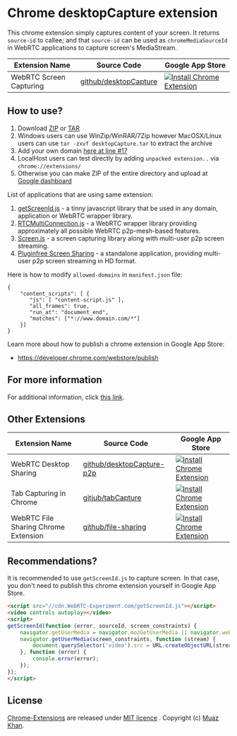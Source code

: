 # Chrome desktopCapture extension

This chrome extension simply captures content of your screen. It returns `source-id` to callee; and that `source-id` can be used as `chromeMediaSourceId` in WebRTC applications to capture screen's MediaStream.

| Extension Name        | Source Code           | Google App Store |
| ------------- |-------------|-------------|
| WebRTC Screen Capturing | [ github/desktopCapture ](https://github.com/muaz-khan/Chrome-Extensions/tree/master/desktopCapture) | [![Install Chrome Extension](https://raw.github.com/GoogleChrome/chrome-app-samples/master/tryitnowbutton_small.png)](https://chrome.google.com/webstore/detail/screen-capturing/ajhifddimkapgcifgcodmmfdlknahffk) |

## How to use?

1. Download [ZIP](http://dl.webrtc-experiment.com/desktopCapture.zip) or [TAR](http://dl.webrtc-experiment.com/desktopCapture.tar)
2. Windows users can use WinZip/WinRAR/7Zip however MacOSX/Linux users can use `tar -zxvf desktopCapture.tar` to extract the archive
3. Add your own domain [here at line #17](https://github.com/muaz-khan/Chrome-Extensions/blob/master/desktopCapture/manifest.json#L17)
4. LocalHost users can test directly by adding `unpacked extension..` via `chrome://extensions/`
5. Otherwise you can make ZIP of the entire directory and upload at [Google dashboard](https://chrome.google.com/webstore/developer/dashboard)

List of applications that are using same extension:

1. [getScreenId.js](https://github.com/muaz-khan/WebRTC-Experiment/tree/master/getScreenId.js) - a tinny javascript library that be used in any domain, application or WebRTC wrapper library.
2. [RTCMultiConnection.js](https://github.com/muaz-khan/RTCMultiConnection) - a WebRTC wrapper library providing approximately all possible WebRTC p2p-mesh-based features.
3. [Screen.js](https://github.com/muaz-khan/WebRTC-Experiment/tree/master/screen-sharing) - a screen capturing library along with multi-user p2p screen streaming.
4. [Pluginfree Screen Sharing](https://github.com/muaz-khan/WebRTC-Experiment/tree/master/Pluginfree-Screen-Sharing) - a standalone application, providing multi-user p2p screen streaming in HD format.

Here is how to modify `allowed-domains` in `manifest.json` file:

```
{
    "content_scripts": [ {
       "js": [ "content-script.js" ],
       "all_frames": true,
       "run_at": "document_end",
       "matches": ["*://www.domain.com/*"]
    }]
}
```

Learn more about how to publish a chrome extension in Google App Store:

* https://developer.chrome.com/webstore/publish

## For more information

For additional information, click [this link](https://github.com/muaz-khan/WebRTC-Experiment/blob/7cd04a81b30cdca2db159eb746e2714307640767/Chrome-Extensions/desktopCapture/README.md).

## Other Extensions

| Extension Name        | Source Code           | Google App Store |
| ------------- |-------------|-------------|
| WebRTC Desktop Sharing | [github/desktopCapture-p2p](https://github.com/muaz-khan/Chrome-Extensions/tree/master/desktopCapture-p2p) | [![Install Chrome Extension](https://raw.github.com/GoogleChrome/chrome-app-samples/master/tryitnowbutton_small.png)](https://chrome.google.com/webstore/detail/webrtc-desktop-sharing/nkemblooioekjnpfekmjhpgkackcajhg) |
| Tab Capturing in Chrome | [gitjub/tabCapture](https://github.com/muaz-khan/Chrome-Extensions/tree/master/tabCapture) | [![Install Chrome Extension](https://raw.github.com/GoogleChrome/chrome-app-samples/master/tryitnowbutton_small.png)](https://chrome.google.com/webstore/detail/tab-capturing-sharing/pcnepejfgcmidedoimegcafiabjnodhk) |
| WebRTC File Sharing Chrome Extension | [ github/file-sharing ](https://github.com/muaz-khan/Chrome-Extensions/tree/master/file-sharing) | [![Install Chrome Extension](https://raw.github.com/GoogleChrome/chrome-app-samples/master/tryitnowbutton_small.png)](https://chrome.google.com/webstore/detail/webrtc-file-sharing/nbnncbdkhpmbnkfngmkdbepoemljbnfo) |

## Recommendations?

It is recommended to use `getScreenId.js` to capture screen. In that case, you don't need to publish this chrome extension yourself in Google App Store.

```html
<script src="//cdn.WebRTC-Experiment.com/getScreenId.js"></script>
<video controls autoplay></video>
<script>
getScreenId(function (error, sourceId, screen_constraints) {
    navigator.getUserMedia = navigator.mozGetUserMedia || navigator.webkitGetUserMedia;
    navigator.getUserMedia(screen_constraints, function (stream) {
        document.querySelector('video').src = URL.createObjectURL(stream);
    }, function (error) {
        console.error(error);
    });
});
</script>
```

## License

[Chrome-Extensions](https://github.com/muaz-khan/Chrome-Extensions) are released under [MIT licence](https://www.webrtc-experiment.com/licence/) . Copyright (c) [Muaz Khan](https://plus.google.com/+MuazKhan).
